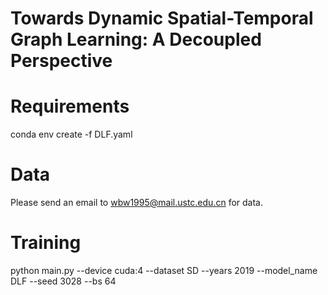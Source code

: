 # Towards Dynamic Spatial-Temporal Graph Learning: A Decoupled Perspective

# Requirements
conda env create -f DLF.yaml

# Data 

Please send an email to wbw1995@mail.ustc.edu.cn for data.

# Training 

python main.py --device cuda:4 --dataset SD --years 2019 --model_name DLF --seed 3028 --bs 64
